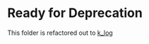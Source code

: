 # Ready for Deprecation

This folder is refactored out to [k_log](https://github.com/klueless-io/k_log)

